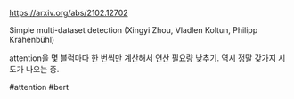 https://arxiv.org/abs/2102.12702

Simple multi-dataset detection (Xingyi Zhou, Vladlen Koltun, Philipp Krähenbühl)

attention을 몇 블럭마다 한 번씩만 계산해서 연산 필요량 낮추기. 역시 정말 갖가지 시도가 나오는 중.

#attention #bert